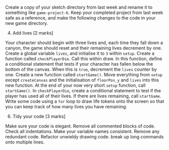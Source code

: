 Create a copy of your sketch directory from last week and rename it to something like `game-project-6`. Keep your completed project from last week safe as a reference, and make the following changes to the code in your new game directory.

4. Add lives [2 marks]

Your character should begin with three lives and, each time they fall down a canyon, the game should reset and their remaining lives decrement by one.
Create a global variable `lives`, and initialise it to `3` within `setup`.
Create a function called `checkPlayerDie`. Call this within draw.
In this function, define a conditional statement that tests if your character has fallen below the bottom of the canvas. When this is `true`, decrement the `lives` counter by one.
Create a new function called `startGame()`.
Move everything from `setup` except `createCanvas` and the initialisation of `floorPos_y` and `lives` into this new function.
At the end of your now very short `setup` function, call `startGame()`.
In `checkPlayerDie`, create a conditional statement to test if the player has used all of their lives. If there are lives remaining, call `startGame`.
Write some code using a `for` loop to draw life tokens onto the screen so that you can keep track of how many lives you have remaining.

6. Tidy your code [3 marks]

Make sure your code is elegant.
Remove all commented blocks of code.
Check all indentations.
Make your variable names consistent.
Remove any redundant code.
Refactor unwieldy drawing code.
break up long commands onto multiple lines.